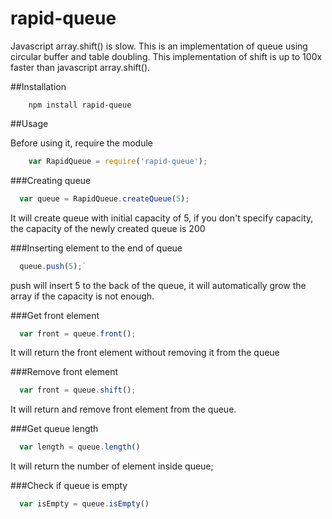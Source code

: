 rapid-queue
=============
Javascript array.shift() is slow. This is an implementation of queue using circular buffer and table doubling. This implementation of shift is up to 100x faster than javascript array.shift().

##Installation

```shell
	npm install rapid-queue
```

##Usage

Before using it, require the module

```js
	var RapidQueue = require('rapid-queue');
```

###Creating queue

```js
  var queue = RapidQueue.createQueue(5);
```

It will create queue with initial capacity of 5, if you don't specify capacity, the capacity of the newly created queue is 200

###Inserting element to the end of queue

```js
  queue.push(5);`
```

push will insert 5 to the back of the queue, it will automatically grow the array if the capacity is not enough.

###Get front element

```js
  var front = queue.front();
```

It will return the front element without removing it from the queue

###Remove front element

```js
  var front = queue.shift();
```

It will return and remove front element from the queue.

###Get queue length

```js
  var length = queue.length()
```

It will return the number of element inside queue;

###Check if queue is empty

```js
  var isEmpty = queue.isEmpty()
```
